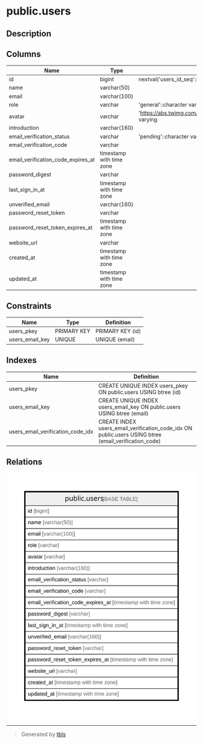 # public.users

## Description

## Columns

| Name | Type | Default | Nullable | Children | Parents | Comment |
| ---- | ---- | ------- | -------- | -------- | ------- | ------- |
| id | bigint | nextval('users_id_seq'::regclass) | false |  |  |  |
| name | varchar(50) |  | false |  |  |  |
| email | varchar(100) |  | false |  |  |  |
| role | varchar | 'general'::character varying | false |  |  |  |
| avatar | varchar | 'https://abs.twimg.com/sticky/default_profile_images/default_profile.png'::character varying | false |  |  |  |
| introduction | varchar(160) |  | true |  |  |  |
| email_verification_status | varchar | 'pending'::character varying | false |  |  |  |
| email_verification_code | varchar |  | true |  |  |  |
| email_verification_code_expires_at | timestamp with time zone |  | true |  |  |  |
| password_digest | varchar |  | true |  |  |  |
| last_sign_in_at | timestamp with time zone |  | true |  |  |  |
| unverified_email | varchar(160) |  | true |  |  |  |
| password_reset_token | varchar |  | true |  |  |  |
| password_reset_token_expires_at | timestamp with time zone |  | true |  |  |  |
| website_url | varchar |  | true |  |  |  |
| created_at | timestamp with time zone |  | false |  |  |  |
| updated_at | timestamp with time zone |  | false |  |  |  |

## Constraints

| Name | Type | Definition |
| ---- | ---- | ---------- |
| users_pkey | PRIMARY KEY | PRIMARY KEY (id) |
| users_email_key | UNIQUE | UNIQUE (email) |

## Indexes

| Name | Definition |
| ---- | ---------- |
| users_pkey | CREATE UNIQUE INDEX users_pkey ON public.users USING btree (id) |
| users_email_key | CREATE UNIQUE INDEX users_email_key ON public.users USING btree (email) |
| users_email_verification_code_idx | CREATE INDEX users_email_verification_code_idx ON public.users USING btree (email_verification_code) |

## Relations

![er](public.users.svg)

---

> Generated by [tbls](https://github.com/k1LoW/tbls)
